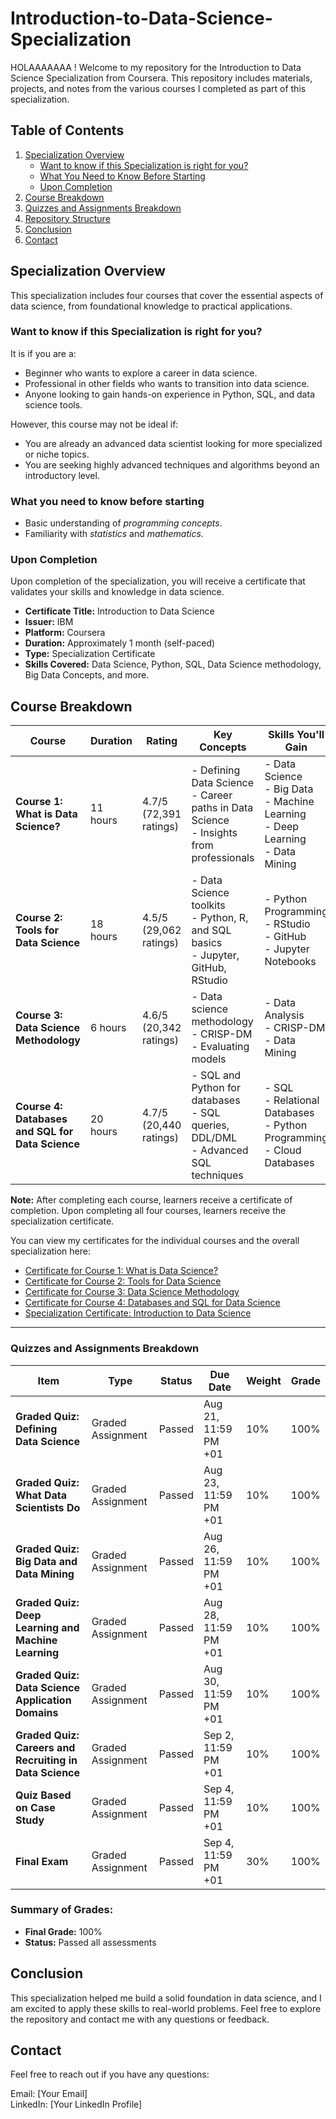 # Introduction-to-Data-Science-Specialization

HOLAAAAAAA ! Welcome to my repository for the Introduction to Data Science Specialization from Coursera. This repository includes materials, projects, and notes from the various courses I completed as part of this specialization.

## Table of Contents
1. [Specialization Overview](#specialization-overview)
   - [Want to know if this Specialization is right for you?](#want-to-know-if-this-specialization-is-right-for-you)
   - [What You Need to Know Before Starting](#what-you-need-to-know-before-starting)
   - [Upon Completion](#upon-completion)
2. [Course Breakdown](#course-breakdown)
3. [Quizzes and Assignments Breakdown](#Quizzes-and-Assignments-Breakdown)
4. [Repository Structure](#repository-structure)
5. [Conclusion](#conclusion)
6. [Contact](#contact)

## Specialization Overview
This specialization includes four courses that cover the essential aspects of data science, from foundational knowledge to practical applications.

### Want to know if this Specialization is right for you?

It is if you are a:
- Beginner who wants to explore a career in data science.
- Professional in other fields who wants to transition into data science.
- Anyone looking to gain hands-on experience in Python, SQL, and data science tools.

However, this course may not be ideal if:
- You are already an advanced data scientist looking for more specialized or niche topics.
- You are seeking highly advanced techniques and algorithms beyond an introductory level.

### What you need to know before starting
- Basic understanding of *programming concepts*.
- Familiarity with *statistics* and *mathematics*.

### Upon Completion
Upon completion of the specialization, you will receive a certificate that validates your skills and knowledge in data science.

- **Certificate Title:** Introduction to Data Science
- **Issuer:** IBM
- **Platform:** Coursera
- **Duration:** Approximately 1 month (self-paced)
- **Type:** Specialization Certificate
- **Skills Covered:** Data Science, Python, SQL, Data Science methodology, Big Data Concepts, and more.



## Course Breakdown

| **Course** | **Duration** | **Rating** | **Key Concepts** | **Skills You'll Gain** | **Technologies Used** | **Link** |
|------------|--------------|------------|------------------|------------------------|-----------------------|----------|
| **Course 1: What is Data Science?** | 11 hours | 4.7/5 (72,391 ratings) | - Defining Data Science <br> - Career paths in Data Science <br> - Insights from professionals | - Data Science <br> - Big Data <br> - Machine Learning <br> - Deep Learning <br> - Data Mining | - Python <br> - R | [Course Link](https://www.coursera.org/learn/what-is-datascience) |
| **Course 2: Tools for Data Science** | 18 hours | 4.5/5 (29,062 ratings) | - Data Science toolkits <br> - Python, R, and SQL basics <br> - Jupyter, GitHub, RStudio | - Python Programming <br> - RStudio <br> - GitHub <br> - Jupyter Notebooks | - Python <br> - R <br> - SQL | [Course Link](https://www.coursera.org/learn/data-science-tools) |
| **Course 3: Data Science Methodology** | 6 hours | 4.6/5 (20,342 ratings) | - Data science methodology <br> - CRISP-DM <br> - Evaluating models | - Data Analysis <br> - CRISP-DM <br> - Data Mining | - Python <br> - R | [Course Link](https://www.coursera.org/learn/data-science-methodology) |
| **Course 4: Databases and SQL for Data Science** | 20 hours | 4.7/5 (20,440 ratings) | - SQL and Python for databases <br> - SQL queries, DDL/DML <br> - Advanced SQL techniques | - SQL <br> - Relational Databases <br> - Python Programming <br> - Cloud Databases | - SQL <br> - Python | [Course Link](https://www.coursera.org/learn/sql-data-science) |

**Note:** After completing each course, learners receive a certificate of completion. Upon completing all four courses, learners receive the specialization certificate.

You can view my certificates for the individual courses and the overall specialization here:

- [Certificate for Course 1: What is Data Science?](https://www.coursera.org/account/accomplishments/verify/K1SNLMXKJRA6)
- [Certificate for Course 2: Tools for Data Science](https://www.coursera.org/account/accomplishments/verify/Q4ALY75TBU51)
- [Certificate for Course 3: Data Science Methodology](https://www.coursera.org/learn/data-science-methodology/home/week/1)
- [Certificate for Course 4: Databases and SQL for Data Science](https://www.coursera.org/account/accomplishments/verify/ONN9JM0FJXBC)
- [Specialization Certificate: Introduction to Data Science](https://www.coursera.org/account/accomplishments/specialization/64BNDOBVPEG3)

---



### Quizzes and Assignments Breakdown

| **Item**                                     | **Type**            | **Status** | **Due Date**        | **Weight** | **Grade** |
|----------------------------------------------|---------------------|------------|---------------------|------------|-----------|
| **Graded Quiz: Defining Data Science**        | Graded Assignment    | Passed     | Aug 21, 11:59 PM +01 | 10%        | 100%      |
| **Graded Quiz: What Data Scientists Do**      | Graded Assignment    | Passed     | Aug 23, 11:59 PM +01 | 10%        | 100%      |
| **Graded Quiz: Big Data and Data Mining**     | Graded Assignment    | Passed     | Aug 26, 11:59 PM +01 | 10%        | 100%      |
| **Graded Quiz: Deep Learning and Machine Learning** | Graded Assignment | Passed     | Aug 28, 11:59 PM +01 | 10%        | 100%      |
| **Graded Quiz: Data Science Application Domains** | Graded Assignment | Passed     | Aug 30, 11:59 PM +01 | 10%        | 100%      |
| **Graded Quiz: Careers and Recruiting in Data Science** | Graded Assignment | Passed     | Sep 2, 11:59 PM +01  | 10%        | 100%      |
| **Quiz Based on Case Study**                  | Graded Assignment    | Passed     | Sep 4, 11:59 PM +01  | 10%        | 100%      |
| **Final Exam**                                | Graded Assignment    | Passed     | Sep 4, 11:59 PM +01  | 30%        | 100%      |

### Summary of Grades:
- **Final Grade:** 100%
- **Status:** Passed all assessments
  


## Conclusion 
This specialization helped me build a solid foundation in data science, and I am excited to apply these skills to real-world problems. Feel free to explore the repository and contact me with any questions or feedback.

## Contact
Feel free to reach out if you have any questions:

Email: [Your Email]  
LinkedIn: [Your LinkedIn Profile]
